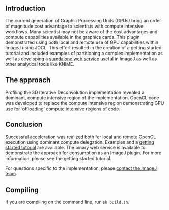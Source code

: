 ## Introduction

The current generation of Graphic Processing Units (GPUs) bring an order of magnitude cost advantage to scientists with compute intensive workflows. Many scientist may not be aware of the cost advantages and compute capabilities available in the graphics cards. This plugin demonstrated using both local and remote use of GPU capabilities within ImageJ using JOCL. This effort resulted in the creation of a getting started tutorial and included examples of partitioning a complex implementation as well as developing a [standalone web service](https://github.com/uw-loci/opencl-decon) useful in ImageJ as well as other analytical tools like KNIME.

## The approach

Profiling the 3D Iterative Deconvolution implementation revealed a dominant, compute intensive region of the implementation. OpenCL code was developed to replace the compute intensive region demonstrating GPU use for ‘offloading’ compute intensive regions of code.

## Conclusion

Successful acceleration was realized both for local and remote OpenCL execution using dominant compute delegation.  Examples and a [getting started tutorial](http://developer.imagej.net/opencl) are available.  The binary web service is available to demonstrate the approach for consumption as an ImageJ plugin. For more information, please see the getting started tutorial.

For questions specific to the implementation, please [contact the ImageJ team](http://imagej.net/Mailing_Lists).

## Compiling

If you are compiling on the command line, run `sh build.sh`.

